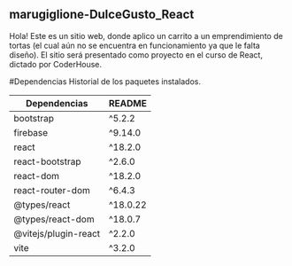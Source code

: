 ## marugiglione-DulceGusto_React

Hola! Este es un sitio web, donde aplico un carrito a un emprendimiento de tortas (el cual aún no se encuentra en funcionamiento ya que le falta diseño). 
El sitio será presentado como proyecto en el curso de React, dictado por CoderHouse.

#Dependencias
Historial de los paquetes instalados.

| Dependencias | README |
| ------ | ------ |
| bootstrap | ^5.2.2 |
| firebase | ^9.14.0 |
| react | ^18.2.0 |
| react-bootstrap | ^2.6.0 |
| react-dom | ^18.2.0 |
| react-router-dom | ^6.4.3 |
| @types/react | ^18.0.22 |
| @types/react-dom | ^18.0.7 |
| @vitejs/plugin-react | ^2.2.0 |
| vite | ^3.2.0 |
